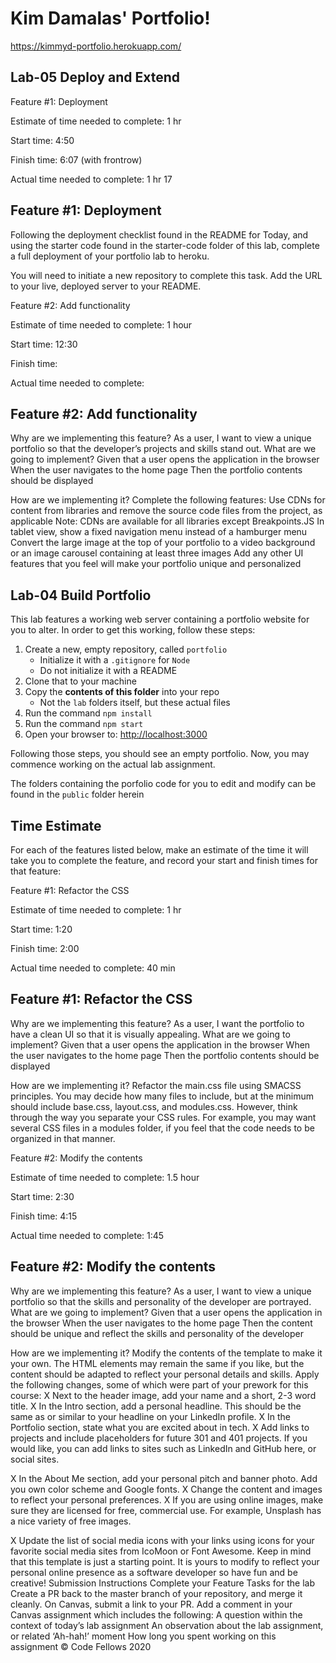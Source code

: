 # Kim Damalas' Portfolio!


https://kimmyd-portfolio.herokuapp.com/


## Lab-05 Deploy and Extend

Feature #1: Deployment

Estimate of time needed to complete: 1 hr

Start time: 4:50

Finish time: 6:07 (with frontrow)

Actual time needed to complete: 1 hr 17

## Feature #1: Deployment
Following the deployment checklist found in the README for Today, and using the starter code found in the starter-code folder of this lab, complete a full deployment of your portfolio lab to heroku.

You will need to initiate a new repository to complete this task.
Add the URL to your live, deployed server to your README.

Feature #2: Add functionality

Estimate of time needed to complete: 1 hour

Start time: 12:30

Finish time: 

Actual time needed to complete: 

## Feature #2: Add functionality
Why are we implementing this feature?
As a user, I want to view a unique portfolio so that the developer’s projects and skills stand out.
What are we going to implement?
Given that a user opens the application in the browser
When the user navigates to the home page
Then the portfolio contents should be displayed

How are we implementing it?
Complete the following features:
Use CDNs for content from libraries and remove the source code files from the project, as applicable
Note: CDNs are available for all libraries except Breakpoints.JS
In tablet view, show a fixed navigation menu instead of a hamburger menu
Convert the large image at the top of your portfolio to a video background or an image carousel containing at least three images
Add any other UI features that you feel will make your portfolio unique and personalized


## Lab-04 Build Portfolio
This lab features a working web server containing a portfolio website for you to alter.  In order to get this working, follow these steps:

1. Create a new, empty repository, called `portfolio`
   - Initialize it with a `.gitignore` for `Node`
   - Do not initialize it with a README
1. Clone that to your machine
1. Copy the **contents of this folder** into your repo
   - Not the `lab` folders itself, but these actual files
1. Run the command `npm install`
1. Run the command `npm start`
1. Open your browser to: <http://localhost:3000>

Following those steps, you should see an empty portfolio. Now, you may commence working on the actual lab assignment.

The folders containing the porfolio code for you to edit and modify can be found in the `public` folder herein


## Time Estimate
For each of the features listed below, make an estimate of the time it will take you to complete the feature, and record your start and finish times for that feature:

Feature #1: Refactor the CSS

Estimate of time needed to complete: 1 hr

Start time: 1:20

Finish time: 2:00

Actual time needed to complete: 40 min

## Feature #1: Refactor the CSS
Why are we implementing this feature?
As a user, I want the portfolio to have a clean UI so that it is visually appealing.
What are we going to implement?
Given that a user opens the application in the browser
When the user navigates to the home page
Then the portfolio contents should be displayed

How are we implementing it?
Refactor the main.css file using SMACSS principles.
You may decide how many files to include, but at the minimum should include base.css, layout.css, and modules.css. However, think through the way you separate your CSS rules. For example, you may want several CSS files in a modules folder, if you feel that the code needs to be organized in that manner.

Feature #2: Modify the contents

Estimate of time needed to complete: 1.5 hour

Start time: 2:30

Finish time: 4:15

Actual time needed to complete: 1:45

## Feature #2: Modify the contents
Why are we implementing this feature?
As a user, I want to view a unique portfolio so that the skills and personality of the developer are portrayed.
What are we going to implement?
Given that a user opens the application in the browser
When the user navigates to the home page
Then the content should be unique and reflect the skills and personality of the developer

How are we implementing it?
Modify the contents of the template to make it your own. The HTML elements may remain the same if you like, but the content should be adapted to reflect your personal details and skills.
Apply the following changes, some of which were part of your prework for this course:
X Next to the header image, add your name and a short, 2-3 word title.
X In the Intro section, add a personal headline. This should be the same as or similar to your headline on your LinkedIn profile.
X In the Portfolio section, state what you are excited about in tech. 
X Add links to projects and include placeholders for future 301 and 401 projects. If you would like, you can add links to sites such as LinkedIn and GitHub here, or social sites.

X In the About Me section, add your personal pitch and banner photo.
Add you own color scheme and Google fonts.
X Change the content and images to reflect your personal preferences. 
X If you are using online images, make sure they are licensed for free, commercial use. For example, Unsplash has a nice variety of free images.

X Update the list of social media icons with your links using icons for your favorite social media sites from IcoMoon or Font Awesome.
Keep in mind that this template is just a starting point. It is yours to modify to reflect your personal online presence as a software developer so have fun and be creative!
Submission Instructions
Complete your Feature Tasks for the lab
Create a PR back to the master branch of your repository, and merge it cleanly.
On Canvas, submit a link to your PR. Add a comment in your Canvas assignment which includes the following:
A question within the context of today’s lab assignment
An observation about the lab assignment, or related ‘Ah-hah!’ moment
How long you spent working on this assignment
© Code Fellows 2020
